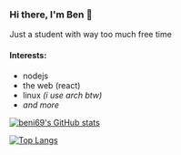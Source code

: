 ### Hi there, I'm Ben 👋

Just a student with way too much free time

#### Interests:
* nodejs
* the web (react)
* linux *(i use arch btw)*
* *and more*

[![beni69's GitHub stats](https://github-readme-stats.vercel.app/api?username=beni69&count_private=true)](https://github.com/anuraghazra/github-readme-stats)

[![Top Langs](https://github-readme-stats.vercel.app/api/top-langs/?username=beni69&layout=compact)](https://github.com/anuraghazra/github-readme-stats)

<!--
**beni69/beni69** is a ✨ _special_ ✨ repository because its `README.md` (this file) appears on your GitHub profile.

Here are some ideas to get you started:

- 🔭 I’m currently working on ...
- 🌱 I’m currently learning ...
- 👯 I’m looking to collaborate on ...
- 🤔 I’m looking for help with ...
- 💬 Ask me about ...
- 📫 How to reach me: ...
- 😄 Pronouns: ...
- ⚡ Fun fact: ...
-->
